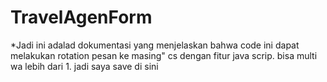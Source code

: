 # TravelAgenForm

\*Jadi ini adalad dokumentasi yang menjelaskan bahwa code ini dapat melakukan rotation pesan ke masing" cs dengan fitur java scrip.
bisa multi wa lebih dari 1. jadi saya save di sini
